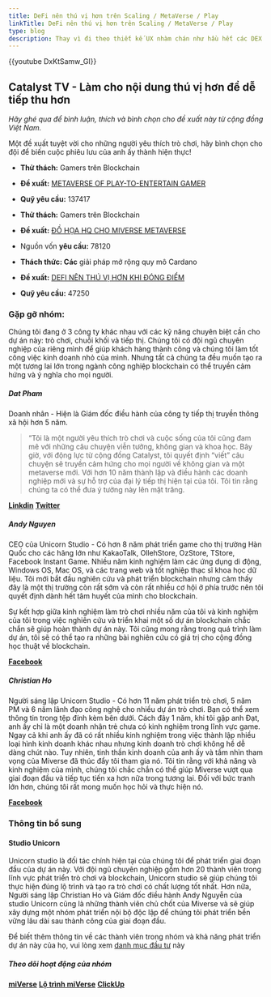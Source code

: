 ```yaml
---
title: DeFi nên thú vị hơn trên Scaling / MetaVerse / Play
linkTitle: DeFi nên thú vị hơn trên Scaling / MetaVerse / Play
type: blog
description: Thay vì đi theo thiết kế UX nhàm chán như hầu hết các DEX hiện tại, Miverse sẽ đưa ra một mô hình khác biệt cho hệ sinh thái DeFi & GameFi.
---
```


{{youtube DxKtSamw_GI}}

## Catalyst TV - Làm cho nội dung thú vị hơn để dễ tiếp thu hơn

*Hãy ghé qua để bình luận, thích và bình chọn cho đề xuất này từ cộng đồng Việt Nam.*

Một đề xuất tuyệt vời cho những người yêu thích trò chơi, hãy bình chọn cho đội để biến cuộc phiêu lưu của anh ấy thành hiện thực!

- **Thử thách:** Gamers trên Blockchain

- **Đề xuất:** [METAVERSE OF PLAY-TO-ENTERTAIN GAMER](https://cardano.ideascale.com/c/idea/397373)

- **Quỹ yêu cầu:** 137417

- **Thử thách:** Gamers trên Blockchain

- **Đề xuất:** [ĐỒ HỌA HQ CHO MIVERSE METAVERSE](https://cardano.ideascale.com/c/idea/397499)

- Nguồn vốn **yêu cầu:** 78120

- **Thách thức: Các** giải pháp mở rộng quy mô Cardano

- **Đề xuất:** [DEFI NÊN THÚ VỊ HƠN KHI ĐÓNG ĐIỂM](https://cardano.ideascale.com/c/idea/404556)

- **Quỹ yêu cầu:** 47250

### Gặp gỡ nhóm:

Chúng tôi đang ở 3 công ty khác nhau với các kỹ năng chuyên biệt cần cho dự án này: trò chơi, chuỗi khối và tiếp thị. Chúng tôi có đội ngũ chuyên nghiệp của riêng mình để giúp khách hàng thành công và chúng tôi làm tốt công việc kinh doanh nhỏ của mình. Nhưng tất cả chúng ta đều muốn tạo ra một tương lai lớn trong ngành công nghiệp blockchain có thể truyền cảm hứng và ý nghĩa cho mọi người.

##### **Dat Pham**

Doanh nhân - Hiện là Giám đốc điều hành của công ty tiếp thị truyền thông xã hội hơn 5 năm.

> “Tôi là một người yêu thích trò chơi và cuộc sống của tôi cũng đam mê với những câu chuyện viễn tưởng, không gian và khoa học. Bây giờ, với động lực từ cộng đồng Catalyst, tôi quyết định “viết” câu chuyện sẽ truyền cảm hứng cho mọi người về không gian và một metaverse mới. Với hơn 10 năm thành lập và điều hành các doanh nghiệp mới và sự hỗ trợ của đại lý tiếp thị hiện tại của tôi. Tôi tin rằng chúng ta có thể đưa ý tưởng này lên mặt trăng.

[**Linkdin**](https://www.linkedin.com/in/datpham-alfred/)
[**Twitter**](https://twitter.com/DatPham_Alfred)

##### **Andy Nguyen**

CEO của Unicorn Studio - Có hơn 8 năm phát triển game cho thị trường Hàn Quốc cho các hãng lớn như KakaoTalk, OllehStore, OzStore, TStore, Facebook Instant Game. Nhiều năm kinh nghiệm làm các ứng dụng di động, Windows OS, Mac OS, và các trang web và tốt nghiệp thạc sĩ khoa học dữ liệu. Tôi mới bắt đầu nghiên cứu và phát triển blockchain nhưng cảm thấy đây là một thị trường còn rất sớm và còn rất nhiều cơ hội ở phía trước nên tôi quyết định dành hết tâm huyết của mình cho blockchain.

Sự kết hợp giữa kinh nghiệm làm trò chơi nhiều năm của tôi và kinh nghiệm của tôi trong việc nghiên cứu và triển khai một số dự án blockchain chắc chắn sẽ giúp hoàn thành dự án này. Tôi cũng mong rằng trong quá trình làm dự án, tôi sẽ có thể tạo ra những bài nghiên cứu có giá trị cho cộng đồng học thuật về blockchain.

[**Facebook**](https://www.facebook.com/ngocnd86)

##### **Christian Ho**

Người sáng lập Unicorn Studio - Có hơn 11 năm phát triển trò chơi, 5 năm PM và 6 năm lãnh đạo công nghệ cho nhiều dự án trò chơi. Bạn có thể xem thông tin trong tệp đính kèm bên dưới. Cách đây 1 năm, khi tôi gặp anh Đạt, anh ấy chỉ là một doanh nhân trẻ chưa có kinh nghiệm trong lĩnh vực game. Ngay cả khi anh ấy đã có rất nhiều kinh nghiệm trong việc thành lập nhiều loại hình kinh doanh khác nhau nhưng kinh doanh trò chơi không hề dễ dàng chút nào. Tuy nhiên, tinh thần kinh doanh của anh ấy và tầm nhìn tham vọng của Miverse đã thúc đẩy tôi tham gia nó. Tôi tin rằng với khả năng và kinh nghiệm của mình, chúng tôi chắc chắn có thể giúp Miverse vượt qua giai đoạn đầu và tiếp tục tiến xa hơn nữa trong tương lai. Đối với bức tranh lớn hơn, chúng tôi rất mong muốn học hỏi và thực hiện nó.

[**Facebook**](https://www.facebook.com/ho.quochuy.75470)

### Thông tin bổ sung

#### Studio Unicorn

Unicorn studio là đối tác chính hiện tại của chúng tôi để phát triển giai đoạn đầu của dự án này. Với đội ngũ chuyên nghiệp gồm hơn 20 thành viên trong lĩnh vực phát triển trò chơi và blockchain, Unicorn studio sẽ giúp chúng tôi thực hiện đúng lộ trình và tạo ra trò chơi có chất lượng tốt nhất. Hơn nữa, Người sáng lập Christian Ho và Giám đốc điều hành Andy Nguyễn của studio Unicorn cũng là những thành viên chủ chốt của Miverse và sẽ giúp xây dựng một nhóm phát triển nội bộ độc lập để chúng tôi phát triển bền vững lâu dài sau thành công của giai đoạn đầu.

Để biết thêm thông tin về các thành viên trong nhóm và khả năng phát triển dự án này của họ, vui lòng xem [danh mục đầu tư](https://drive.google.com/file/d/1zi696iR7UKfY_517Jua1o9an933wDXn1/view) này

##### Theo dõi hoạt động của nhóm

[**miVerse**](https://miverse.com/)
[**Lộ trình miVerse**](https://docs.google.com/spreadsheets/d/1Vog9sPATv2Cn8eGNG6xsalerib5CfNPA/edit#gid=7495255)
[**ClickUp**](https://app.clickup.com/25516174/v/l/6-145737873-1)
